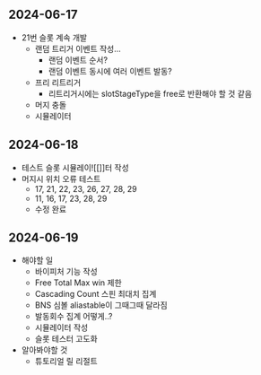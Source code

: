 
## 2024-06-17

- 21번 슬롯 계속 개발
	- 랜덤 트리거 이벤트 작성...
		- 랜덤 이벤트 순서?
		- 랜덤 이벤트 동시에 여러 이벤트 발동?
	- 프리 리트리거
		- 리트리거시에는 slotStageType을 free로 반환해야 할 것 같음
	- 머지 충돌
	- 시뮬레이터

## 2024-06-18

- 테스트 슬롯 시뮬레이![[]]터 작성
- 머지시 위치 오류 테스트
	- 17, 21, 22, 23, 26, 27, 28, 29
	- 11, 16, 17, 23, 28, 29
	- 수정 완료

## 2024-06-19

- 해야할 일
	- 바이피처 기능 작성
	- Free Total Max win 제한
	- Cascading Count 스핀 최대치 집계
	- BNS 심볼 aliastable이 그때그때 달라짐
	- 발동회수 집계 어떻게..?
	- 시뮬레이터 작성
	- 슬롯 테스터 고도화
- 알아봐야할 것
	- 튜토리얼 릴 리절트